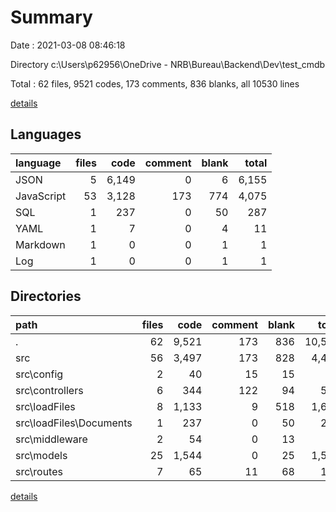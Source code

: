 # Summary

Date : 2021-03-08 08:46:18

Directory c:\Users\p62956\OneDrive - NRB\Bureau\Backend\Dev\test_cmdb

Total : 62 files,  9521 codes, 173 comments, 836 blanks, all 10530 lines

[details](details.md)

## Languages
| language | files | code | comment | blank | total |
| :--- | ---: | ---: | ---: | ---: | ---: |
| JSON | 5 | 6,149 | 0 | 6 | 6,155 |
| JavaScript | 53 | 3,128 | 173 | 774 | 4,075 |
| SQL | 1 | 237 | 0 | 50 | 287 |
| YAML | 1 | 7 | 0 | 4 | 11 |
| Markdown | 1 | 0 | 0 | 1 | 1 |
| Log | 1 | 0 | 0 | 1 | 1 |

## Directories
| path | files | code | comment | blank | total |
| :--- | ---: | ---: | ---: | ---: | ---: |
| . | 62 | 9,521 | 173 | 836 | 10,530 |
| src | 56 | 3,497 | 173 | 828 | 4,498 |
| src\config | 2 | 40 | 15 | 15 | 70 |
| src\controllers | 6 | 344 | 122 | 94 | 560 |
| src\loadFiles | 8 | 1,133 | 9 | 518 | 1,660 |
| src\loadFiles\Documents | 1 | 237 | 0 | 50 | 287 |
| src\middleware | 2 | 54 | 0 | 13 | 67 |
| src\models | 25 | 1,544 | 0 | 25 | 1,569 |
| src\routes | 7 | 65 | 11 | 68 | 144 |

[details](details.md)